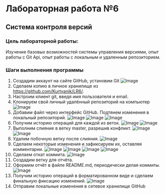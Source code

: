 # Лабораторная работа №6
## Система контроля версий
### Цель лабораторной работы:
Изучение базовых возможностей системы управления версиями, опыт работы с Git Api, опыт работы с локальным и удаленным репозиторием. 
### Шаги выполнения программы
1. Создадим аккаунт на сайте GitHub, установим Git
![Image](/Screens/pic0.png)
2. Сделаем копию в личное хранилище из https://github.com/Kurtyanik/LR6/.
3. Настроим клиент git, введя имя пользователя и email. 
4. Клонируем свой личный удалённый репозиторий на компьютер
![Image](/Screens/pic1.png)
5. Добавим файл через интерфейс GitHub. Подтянем изменения в
локальный репозиторий.
![Image](/Screens/pic2.png)
![Image](/Screens/pic3.png)
![Image](/Screens/pic4.png)
6. Получим историю операций для каждой из веток.
![Image](/Screens/pic5.png)
![Image](/Screens/pic6.png)
7. Выполним слияние в ветку master, разрешив конфликт.
![Image](/Screens/pic7.png)
![Image](/Screens/pic8.png)
8. Удалим побочную ветку после слияния.
![Image](/Screens/pic9.png)
9. Сделаем некоторые изменения и зафиксируем их, оставляя комментарии.
![Image](/Screens/pic10.png)
![Image](/Screens/pic11.png)
![Image](/Screens/pic12.png)
![Image](/Screens/pic13.png)
10. Сделаем откат коммита.
![Image](/Screens/pic14.png)
11. Создадим ветку для отчёта.
12. Оформим отчёт в файле README.md, периодически делая коммиты.
![Image](/Screens/pic15.png)
13. Получим историю операций в форматированном виде и сделаем финальную фиксацию изменений.
![Image](/Screens/pic16.png)
14. Отправим локальные изменения в сетевое хранилище GitHub 
